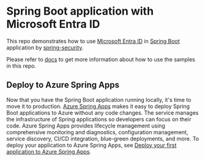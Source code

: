 # Spring Boot application with Microsoft Entra ID

This repo demonstrates how to use [Microsoft Entra ID] in [Spring Boot] application by [spring-security].

Please refer to [docs] to get more information about how to use the samples in this repo.



[Microsoft Entra ID]: https://microsoft.com/security/business/identity-access/microsoft-entra-id
[Spring Boot]: https://spring.io/projects/spring-boot
[spring-security]: https://github.com/spring-projects/spring-security
[docs]: docs

## Deploy to Azure Spring Apps

Now that you have the Spring Boot application running locally, it's time to move it to production. [Azure Spring Apps](https://learn.microsoft.com/azure/spring-apps/overview) makes it easy to deploy Spring Boot applications to Azure without any code changes. The service manages the infrastructure of Spring applications so developers can focus on their code. Azure Spring Apps provides lifecycle management using comprehensive monitoring and diagnostics, configuration management, service discovery, CI/CD integration, blue-green deployments, and more. To deploy your application to Azure Spring Apps, see [Deploy your first application to Azure Spring Apps](https://learn.microsoft.com/azure/spring-apps/quickstart?tabs=Azure-CLI).
